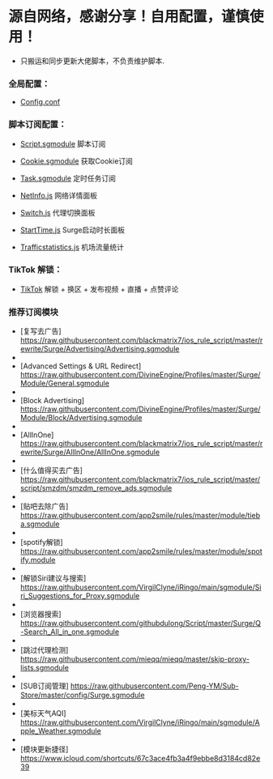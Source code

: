 # 源自网络，感谢分享！自用配置，谨慎使用！

* 只搬运和同步更新大佬脚本，不负责维护脚本.

### 全局配置：

* [Config.conf](https://raw.githubusercontent.com/jnlaoshu/MySelf/master/Surge/Config.conf)

### 脚本订阅配置：
* [Script.sgmodule](https://raw.githubusercontent.com/jnlaoshu/MySelf/master/Surge/Script.sgmodule) 脚本订阅

* [Cookie.sgmodule](https://raw.githubusercontent.com/jnlaoshu/MySelf/master/Surge/Cookie.sgmodule) 获取Cookie订阅

* [Task.sgmodule](https://raw.githubusercontent.com/jnlaoshu/MySelf/master/Surge/Task.sgmodule) 定时任务订阅

* [NetInfo.js](https://raw.githubusercontent.com/jnlaoshu/MySelf/master/Surge/NetInfo.js) 网络详情面板

* [Switch.js](https://raw.githubusercontent.com/jnlaoshu/MySelf/master/Surge/Switch.js) 代理切换面板

* [StartTime.js](https://raw.githubusercontent.com/jnlaoshu/MySelf/master/Surge/StartTime.js) Surge启动时长面板

* [Trafficstatistics.js](https://raw.githubusercontent.com/jnlaoshu/MySelf/master/Surge/Trafficstatistics.js) 机场流量统计

### TikTok 解锁：

* [TikTok](https://github.com/jnlaoshu/MySelf/blob/main/Surge/TikTokUnlock_README.md) 解锁 + 换区 + 发布视频 + 直播 + 点赞评论

### 推荐订阅模块
* [复写去广告] https://raw.githubusercontent.com/blackmatrix7/ios_rule_script/master/rewrite/Surge/Advertising/Advertising.sgmodule
* 
* [Advanced Settings & URL Redirect] https://raw.githubusercontent.com/DivineEngine/Profiles/master/Surge/Module/General.sgmodule
* 
* [Block Advertising] https://raw.githubusercontent.com/DivineEngine/Profiles/master/Surge/Module/Block/Advertising.sgmodule
* 
* [AllInOne] https://raw.githubusercontent.com/blackmatrix7/ios_rule_script/master/rewrite/Surge/AllInOne/AllInOne.sgmodule
* 
* [什么值得买去广告] https://raw.githubusercontent.com/blackmatrix7/ios_rule_script/master/script/smzdm/smzdm_remove_ads.sgmodule
* 
* [贴吧去除广告] https://raw.githubusercontent.com/app2smile/rules/master/module/tieba.sgmodule
* 
* [spotify解锁] https://raw.githubusercontent.com/app2smile/rules/master/module/spotify.module
* 
* [解锁Siri建议与搜索] https://raw.githubusercontent.com/VirgilClyne/iRingo/main/sgmodule/Siri_Suggestions_for_Proxy.sgmodule
* 
* [浏览器搜索] https://raw.githubusercontent.com/githubdulong/Script/master/Surge/Q-Search_All_in_one.sgmodule
* 
* [跳过代理检测] https://raw.githubusercontent.com/mieqq/mieqq/master/skip-proxy-lists.sgmodule
* 
* [SUB订阅管理] https://raw.githubusercontent.com/Peng-YM/Sub-Store/master/config/Surge.sgmodule
* 
* [美标天气AQI] https://raw.githubusercontent.com/VirgilClyne/iRingo/main/sgmodule/Apple_Weather.sgmodule
* 
* [模块更新捷径] https://www.icloud.com/shortcuts/67c3ace4fb3a4f9ebbe8d3184cd82e39
